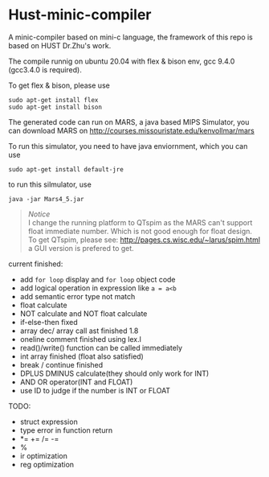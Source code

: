 # Hust-minic-compiler

A minic-compiler based on mini-c language, the framework of this repo is based on HUST Dr.Zhu's work.

The compile runnig on ubuntu 20.04 with flex & bison env, gcc 9.4.0 (gcc3.4.0 is required).

To get flex & bison, please use

```
sudo apt-get install flex
sudo apt-get install bison
```

The generated code can run on MARS, a java based MIPS Simulator, you can download MARS on http://courses.missouristate.edu/kenvollmar/mars

To run this simulator, you need to have java enviornment, which you can use 

```
sudo apt-get install default-jre
```

to run this silmulator, use

```
java -jar Mars4_5.jar
```

> _Notice_<br>
    I change the running platform to QTspim as the MARS can't support float immediate number. Which is not good enough for float design. <br>
    To get QTspim, please see: http://pages.cs.wisc.edu/~larus/spim.html a GUI version is prefered to get.

current finished:

- add `for loop` display and `for loop` object code
- add logical operation in expression like `a = a<b`
- add semantic error type not match
- float calculate
- NOT calculate and NOT float calculate
- if-else-then fixed
- array dec/ array call ast finished 1.8
- oneline comment finished using lex.l
- read()/write() function can be called immediately
- int array finished (float also satisfied)
- break / continue finished
- DPLUS DMINUS calculate(they should only work for INT)
- AND OR operator(INT and FLOAT)
- use ID to judge if the number is INT or FLOAT

TODO:
- struct expression
- type error in function return
- *= += /= -= 
- %
- ir optimization
- reg optimization
